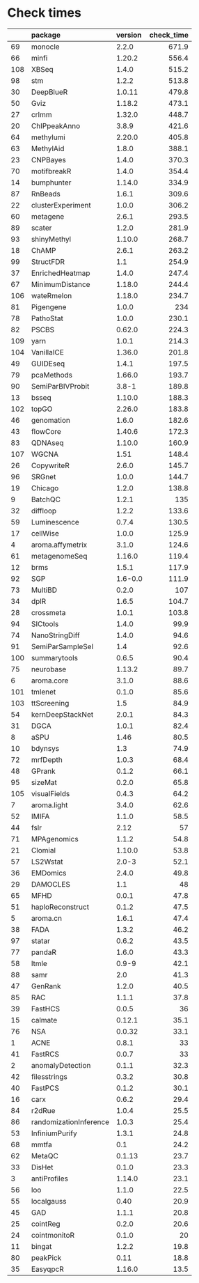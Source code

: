 # Check times

|    |package                |version | check_time|
|:---|:----------------------|:-------|----------:|
|69  |monocle                |2.2.0   |      671.9|
|66  |minfi                  |1.20.2  |      556.4|
|108 |XBSeq                  |1.4.0   |      515.2|
|98  |stm                    |1.2.2   |      513.8|
|30  |DeepBlueR              |1.0.11  |      479.8|
|50  |Gviz                   |1.18.2  |      473.1|
|27  |crlmm                  |1.32.0  |      448.7|
|20  |ChIPpeakAnno           |3.8.9   |      421.6|
|64  |methylumi              |2.20.0  |      405.8|
|63  |MethylAid              |1.8.0   |      388.1|
|23  |CNPBayes               |1.4.0   |      370.3|
|70  |motifbreakR            |1.4.0   |      354.4|
|14  |bumphunter             |1.14.0  |      334.9|
|87  |RnBeads                |1.6.1   |      309.6|
|22  |clusterExperiment      |1.0.0   |      306.2|
|60  |metagene               |2.6.1   |      293.5|
|89  |scater                 |1.2.0   |      281.9|
|93  |shinyMethyl            |1.10.0  |      268.7|
|18  |ChAMP                  |2.6.1   |      263.2|
|99  |StructFDR              |1.1     |      254.9|
|37  |EnrichedHeatmap        |1.4.0   |      247.4|
|67  |MinimumDistance        |1.18.0  |      244.4|
|106 |wateRmelon             |1.18.0  |      234.7|
|81  |Pigengene              |1.0.0   |        234|
|78  |PathoStat              |1.0.0   |      230.1|
|82  |PSCBS                  |0.62.0  |      224.3|
|109 |yarn                   |1.0.1   |      214.3|
|104 |VanillaICE             |1.36.0  |      201.8|
|49  |GUIDEseq               |1.4.1   |      197.5|
|79  |pcaMethods             |1.66.0  |      193.7|
|90  |SemiParBIVProbit       |3.8-1   |      189.8|
|13  |bsseq                  |1.10.0  |      188.3|
|102 |topGO                  |2.26.0  |      183.8|
|46  |genomation             |1.6.0   |      182.6|
|43  |flowCore               |1.40.6  |      172.3|
|83  |QDNAseq                |1.10.0  |      160.9|
|107 |WGCNA                  |1.51    |      148.4|
|26  |CopywriteR             |2.6.0   |      145.7|
|96  |SRGnet                 |1.0.0   |      144.7|
|19  |Chicago                |1.2.0   |      138.8|
|9   |BatchQC                |1.2.1   |        135|
|32  |diffloop               |1.2.2   |      133.6|
|59  |Luminescence           |0.7.4   |      130.5|
|17  |cellWise               |1.0.0   |      125.9|
|4   |aroma.affymetrix       |3.1.0   |      124.6|
|61  |metagenomeSeq          |1.16.0  |      119.4|
|12  |brms                   |1.5.1   |      117.9|
|92  |SGP                    |1.6-0.0 |      111.9|
|73  |MultiBD                |0.2.0   |        107|
|34  |dplR                   |1.6.5   |      104.7|
|28  |crossmeta              |1.0.1   |      103.8|
|94  |SICtools               |1.4.0   |       99.9|
|74  |NanoStringDiff         |1.4.0   |       94.6|
|91  |SemiParSampleSel       |1.4     |       92.6|
|100 |summarytools           |0.6.5   |       90.4|
|75  |neurobase              |1.13.2  |       89.7|
|6   |aroma.core             |3.1.0   |       88.6|
|101 |tmlenet                |0.1.0   |       85.6|
|103 |ttScreening            |1.5     |       84.9|
|54  |kernDeepStackNet       |2.0.1   |       84.3|
|31  |DGCA                   |1.0.1   |       82.4|
|8   |aSPU                   |1.46    |       80.5|
|10  |bdynsys                |1.3     |       74.9|
|72  |mrfDepth               |1.0.3   |       68.4|
|48  |GPrank                 |0.1.2   |       66.1|
|95  |sizeMat                |0.2.0   |       65.8|
|105 |visualFields           |0.4.3   |       64.2|
|7   |aroma.light            |3.4.0   |       62.6|
|52  |IMIFA                  |1.1.0   |       58.5|
|44  |fslr                   |2.12    |         57|
|71  |MPAgenomics            |1.1.2   |       54.8|
|21  |Clomial                |1.10.0  |       53.8|
|57  |LS2Wstat               |2.0-3   |       52.1|
|36  |EMDomics               |2.4.0   |       49.8|
|29  |DAMOCLES               |1.1     |         48|
|65  |MFHD                   |0.0.1   |       47.8|
|51  |haploReconstruct       |0.1.2   |       47.5|
|5   |aroma.cn               |1.6.1   |       47.4|
|38  |FADA                   |1.3.2   |       46.2|
|97  |statar                 |0.6.2   |       43.5|
|77  |pandaR                 |1.6.0   |       43.3|
|58  |ltmle                  |0.9-9   |       42.1|
|88  |samr                   |2.0     |       41.3|
|47  |GenRank                |1.2.0   |       40.5|
|85  |RAC                    |1.1.1   |       37.8|
|39  |FastHCS                |0.0.5   |         36|
|15  |calmate                |0.12.1  |       35.1|
|76  |NSA                    |0.0.32  |       33.1|
|1   |ACNE                   |0.8.1   |         33|
|41  |FastRCS                |0.0.7   |         33|
|2   |anomalyDetection       |0.1.1   |       32.3|
|42  |filesstrings           |0.3.2   |       30.8|
|40  |FastPCS                |0.1.2   |       30.1|
|16  |carx                   |0.6.2   |       29.4|
|84  |r2dRue                 |1.0.4   |       25.5|
|86  |randomizationInference |1.0.3   |       25.4|
|53  |InfiniumPurify         |1.3.1   |       24.8|
|68  |mmtfa                  |0.1     |       24.2|
|62  |MetaQC                 |0.1.13  |       23.7|
|33  |DisHet                 |0.1.0   |       23.3|
|3   |antiProfiles           |1.14.0  |       23.1|
|56  |loo                    |1.1.0   |       22.5|
|55  |localgauss             |0.40    |       20.9|
|45  |GAD                    |1.1.1   |       20.8|
|25  |cointReg               |0.2.0   |       20.6|
|24  |cointmonitoR           |0.1.0   |         20|
|11  |bingat                 |1.2.2   |       19.8|
|80  |peakPick               |0.11    |       18.8|
|35  |EasyqpcR               |1.16.0  |       13.5|


